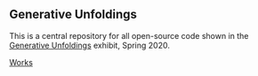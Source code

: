 ## Generative Unfoldings

This is a central repository for all open-source code shown in the [Generative Unfoldings](https://generative-unfoldings.mit.edu) exhibit, Spring 2020.

[Works](https://brondle.github.io/generative_unfoldings/works/index.html)
